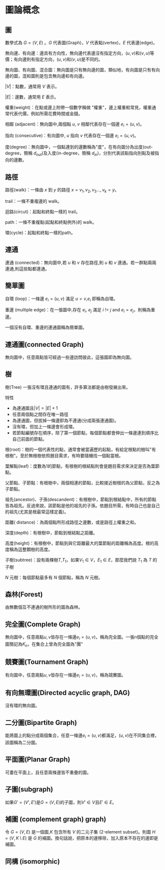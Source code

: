 # 圖論概念
## 圖
數學式為 $G=(V,E)$ 。$G$ 代表圖(Graph)，$V$ 代表點(vertex)，$E$ 代表邊(edge)。

無向邊、有向邊：邊具有方向性，無向邊代表邊沒有指定方向，$(u,v)$和$(v,u)$等價；有向邊則有指定方向，$(u,v)$和$(v,u)$是不同的。

無向圖、有向圖、混合圖：無向圖是只有無向邊的圖，類似地，有向圖是只有有向邊的圖，混和圖則是包含無向邊和有向邊。

$|V|$：點數，通常用 $V$ 表示。

$|E|$：邊數，通常用 $E$ 表示。

權重(weight)：在點或邊上附帶一個數字稱做 "權重"，邊上權重較常見，權重通常代表代價，例如所需花費時間或金錢。

相鄰 (adjacent)：無向圖中,兩個點 $u$, $v$ 相鄰代表存在一個邊 $e_i = (u, v)$。

指向 (consecutive)：有向圖中, $u$ 指向 $v$ 代表存在一個邊 $e_i = (u, v)$。

度(degree)：無向圖中，一個點連到的邊數稱為"度"，在有向圖分為出度(out-degree，簡稱 $d_{out}$)及入度(in-degree，簡稱 $d_{in}$)，分別代表該點指向別點及被指向的邊數。

## 路徑

路徑(walk)：一條由 $x$ 到 $y$ 的路徑 $x=v_1,v_2,v_3...,v_k=y$。

trail：一條不重複邊的 walk。

迴路(circut)：起點和終點一樣的 trail。

path：一條不重複點(起點和終點例外)的 walk。

環(cycle)：起點和終點一樣的path。

## 連通
連通 (connected)：無向圖中,若 $u$ 和 $v$ 存在路徑,則 $u$ 和 $v$ 連通。若一群點兩兩連通,則這些點都連通。

## 簡單圖

自環 (loop)：一條邊 $e_i = (u, v)$ 滿足 $u = v$,$e_i$ 即稱為自環。

重邊 (multiple edge)：在一張圖中,存在 $e_i$, $e_j$ 滿足 $i$ != $j$ and $e_i = e_j$，則稱為重邊。

一個沒有自環、重邊的連通圖稱為簡單圖。

## 連通圖(connected Graph) 
無向圖中，任意兩點皆可經過一些邊訪問彼此，這張圖即為無向圖。

## 樹
樹(Tree) 一張沒有環且連通的圖有，許多算法都是由樹發展出來。

特性

* 為連通圖且$|V|=|E|+1$
* 任意兩個點之間存在唯一路徑
* 為連通圖，但拔掉一條邊即為不連通(分成兩張連通圖)。
* 沒有環，但加上一條邊會形成環。
* 若節點編號存在順序，除了第一個節點，每個節點都會伸出一條邊連到順序比自己前面的節點。

根(root)：樹的一個代表性的點，通常會被當遍歷的起點，有給定根點的樹叫"有根樹"。至於無根樹依照題目需求，有時要隨機找一個點當根。

葉解點(leaf)：度數為1的節點，有根樹的根結點則會是題目需求來決定是否為葉節點。

父節點、子節點：有根樹中，兩個相連的節點，比較接近樹根的為父節點，反之為子節點。

祖先(ancestor)、子孫(descandent)：有根樹中，節點到根結點中，所有的節點皆為祖先。反過來說，該節點是他的祖先的子孫。依題目所需，有時自己也是自己的祖先(尤其是根最常這樣定義)。

距離( distance)：為兩個點所形成路徑之邊數，或是路徑上權重之和。

深度(depth)：有根樹中，節點到根結點之距離。

高度(height)：有根樹中，節點到與它距離最大的葉節點的距離稱為高度。根的高度稱為這整顆樹的高度。

子樹(subtree)：設有兩棵樹$T$,$T_1$，如果$V_1\in V$，$E_1\in E$，那麼我們說 $T_1$ 為 $T$ 的子樹

$N$ 元樹：每個節點最多有 $N$ 個節點，稱為 $N$ 元樹。

## 森林(Forest) 
由無數個互不連通的樹所形的圖為森林。

## 完全圖(Complete Graph) 
無向圖中，任意兩點$u, v$皆存在一條邊$e_i = (u, v)$，稱為完全圖。一張n個點的完全圖簡記為$K_n$，在集合上曾為完全圖為"團"

## 競賽圖(Tournament Graph) 
有向圖中，任意兩點$u, v$皆存在一條邊$e_i = (u, v)$，稱為競賽圖。

## 有向無環圖(Directed acyclic graph, DAG) 
沒有環的無向圖。

## 二分圖(Bipartite Graph) 
能將圖上的點分成兩個集合，任意一條邊$e_i = (u, v)$都滿足，$(u, v)$在不同集合裡，該圖稱為二分圖。

## 平面圖(Planar Graph) 
可畫在平面上，且任意兩條邊皆不重疊的圖。

## 子圖(subgraph) 
如果$G'=(V', E')$是$G=(V, E)$的子圖，則$V'\in V$且$E'\in E$。

## 補圖 (complement graph) graph)
令 $G=(V,E)$ 是一個圖,$K$ 包含所有 $V$ 的二元子集 (2-element subset)。則圖 $H = (V, K\setminus E)$ 是 $G$ 的補圖。換句話說，把原本的邊移除，加入原本不存在的邊即是補圖。

## 同構 (isomorphic)